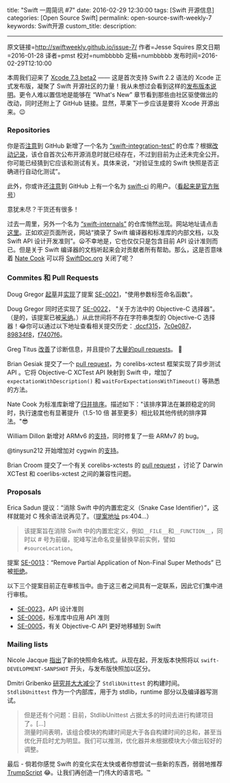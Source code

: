 title: "Swift 一周简讯 #7"
date: 2016-02-29 12:30:00
tags: [Swift 开源信息]
categories: [Open Source Swift]
permalink: open-source-swift-weekly-7
keywords: Swift开源
custom_title: 
description: 

---
原文链接=http://swiftweekly.github.io/issue-7/
作者=Jesse Squires
原文日期=2016-01-28
译者=pmst
校对=numbbbbb
定稿=numbbbbb
发布时间=2016-02-29T12:10:00

<!--此处开始正文-->

本周我们迎来了 [Xcode 7.3 beta2](https://twitter.com/SwiftLang/status/691805674079195136) —— 这是首次支持 Swift 2.2 语法的 Xcode 正式发布版，凝聚了 Swift 开源社区的力量！我从未想过会看到这样的[发布版本说明](http://adcdownload.apple.com/Developer_Tools/Xcode_7.3_beta_2/Xcode_7.3_beta_2_Reease_Notes.pdf)。更令人难以置信地是能够在 “What's New” 章节看到那些由社区驱使做出的改动，同时还附上了 GitHub 链接。显然，苹果下一步应该是要将 Xcode 开源出来。😉

<!--more-->


### Repositories

你是否[注意](https://twitter.com/modocache/status/690342486917668864)到 GitHub 新增了一个名为 [“swift-integration-test”](https://github.com/apple/swift-integration-tests) 的仓库？根据[改动记录](https://github.com/apple/swift-integration-tests/commit/db437d2fa1951a9190b2c4adafffc701965ea8c4)，该仓自首次公布开源消息时就已经存在，不过到目前为止还未完全公开。你可能已经猜到它应该和测试有关。具体来说，“对验证生成的 Swift 快照是否正确进行自动化测试”。

此外，你或许还[注意](https://twitter.com/simjp/status/692135037270134784)到 GitHub 上有一个名为 [swift-ci](https://github.com/swift-ci) 的用户。（[看起来是官方账号](http://cdn.meme.am/instances/60114268.jpg)）

意犹未尽？干货还有很多！

过去一周里，另外一个名为 [“swift-internals”](https://github.com/apple/swift-internals) 的仓库悄然出现。网站地址请点击[这里](http://apple.github.io/swift-internals/)。正如欢迎页面所说，网站“摘录了 Swift 编译器和标准库的内部文档，以及 Swift API 设计开发准则”。😦不幸地是，它也仅仅只是包含目前 API 设计准则而已。但是关于 Swift 编译器的文档听起来会对贡献者所有帮助。那么，这是否意味着 [Nate Cook](https://twitter.com/nnnnnnnn) 可以将 [SwiftDoc.org](http://swiftdoc.org/) 关闭了呢？

### Commites 和 Pull Requests

Doug Gregor [起草](https://github.com/apple/swift/commit/ecfde0e71c61184989fde0f93f8d6b7f5375b99a)并[实现](https://github.com/apple/swift/commit/c9c1d1390c621dc3932c0a77c8a191e6411b71f2)了提案 [SE-0021](https://github.com/apple/swift-evolution/blob/master/proposals/0021-generalized-naming.md)，"使用参数标签命名函数"。

Doug Gregor 同时还实现了 [SE-0022](https://github.com/apple/swift-evolution/blob/master/proposals/0022-objc-selectors.md)， "关于方法中的 Objective-C 选择器"。（是的，该提案已被[采纳](https://lists.swift.org/pipermail/swift-evolution-announce/2016-January/000026.html)。）从此世间将不存在字符串类型的 Objective-C 选择器！😂你可以通过以下地址查看相关提交历史：[ dccf315](https://github.com/apple/swift/commit/dccf3155f1fe5400df0c9b51f21a3b8f7fa09b9c)，[7c0e087](https://github.com/apple/swift/commit/7c0e087cd514c926d9eaa3082679edff626effc8)，[89834f8](https://github.com/apple/swift/commit/89834f8d5fcce652401ecaeec4addace48cb2fae)，[f7407f6](https://github.com/apple/swift/commit/f7407f6a4d2c9b20ef1d2aab6dbaff5f9419aa88)。

Greg Titus [改善](https://github.com/apple/swift/pull/1042)了诊断信息，并且提价了[大量的](https://github.com/apple/swift/pull/1069)[pull requests](https://github.com/apple/swift/pull/1089)。 👏

Brian Gesiak 提交了一个 [pull request](https://github.com/apple/swift-corelibs-xctest/pull/43)，为 corelibs-xctest 框架实现了异步测试 API 。它将 Objective-C XCTest API 映射到 Swift 中，增加了 `expectationWithDescription()` 和 `waitForExpectationsWithTimeout()` 等熟悉的方法。

Nate Cook 为标准库新增了[归并排序](https://github.com/apple/swift/pull/1063)。描述如下："该排序算法在兼顾稳定的同时，执行速度也有显著提升（1.5-10 倍 甚至更多）相比较其他传统的排序算法。"😎

William Dillon 新增对 ARMv6 的[支持](https://github.com/apple/swift/pull/901)，同时修复了一些 ARMv7 的 bug。

@tinysun212 开始增加对 cygwin 的[支持](https://github.com/apple/swift/pull/1108)。

Brian Croom 提交了一个有关 corelibs-xctests 的 [pull request](https://github.com/apple/swift-corelibs-xctest/pull/40) ，讨论了 Darwin XCTest 和 coerlibs-xctest 之间的兼容性问题。

### Proposals

Erica Sadun 提议：“消除 Swift 中的内置宏定义（Snake Case Identifier）”，这样就能对 C 残余语法说再见了。（[提案地址](https://github.com/erica/swift-evolution/blob/master/proposals/00xx-modernizing-debug-identifiers.md) ps:404...）

> 该提案旨在消除 Swift 中的内置宏定义，例如`__FILE__`和`__FUNCTION__`，同时以 # 号为前缀，驼峰写法命名变量替换早前实例，譬如`#sourceLocation`。

提案 [SE-0013](https://github.com/apple/swift-evolution/blob/master/proposals/0013-remove-partial-application-super.md)：“Remove Partial Application of Non-Final Super Methods” 已被[拒绝](https://lists.swift.org/pipermail/swift-evolution-announce/2016-January/000022.html)。

以下三个提案目前正在审核当中。由于这三者之间具有一定联系，因此它们集中进行审核。

* [SE-0023](https://github.com/apple/swift-evolution/blob/master/proposals/0023-api-guidelines.md)，API 设计准则
* [SE-0006](https://github.com/apple/swift-evolution/blob/master/proposals/0006-apply-api-guidelines-to-the-standard-library.md)，标准库中应用 API 准则
* [SE-0005](https://github.com/apple/swift-evolution/blob/master/proposals/0005-objective-c-name-translation.md)，有关 Objective-C API 更好地移植到 Swift 

### Mailing lists

Nicole Jacque [指出](https://lists.swift.org/pipermail/swift-dev/Week-of-Mon-20160125/000934.html)了新的快照命名格式。从现在起，开发版本快照将以 `swift-DEVELOPMENT-SANPSHOT` 开头，与发布版快照加以区分。

Dmitri Gribenko [研究并大大减少](https://lists.swift.org/pipermail/swift-dev/Week-of-Mon-20160125/000943.html)了 `StdlibUnittest` 的构建时间。`StdlibUnittest` 作为一个内部库，用于为 stdlib，runtime 部分以及编译器写测试。

> 但是还有个问题：目前，StdlibUnittest 占据太多的时间去进行构建项目了。[...]     
测量时间表明，该组合模块的构建时间是大于各自构建时间的总和，甚至当优化开启时尤为明显。我们可以推测，优化器并未根据模块大小做出较好的调整。


最后 - 倘若你感觉 Swift 的变化实在太快或者你想尝试一些新的东西，弱弱地推荐 [TrumpScript](https://github.com/samshadwell/TrumpScript) 😂。让我们再创造一门伟大的语言吧。™
